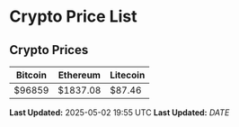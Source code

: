 # Crypto Price List

## Crypto Prices
| Bitcoin | Ethereum | Litecoin |
| ------- | -------- | -------- |
| $96859 | $1837.08 | $87.46 |
**Last Updated:** 2025-05-02 19:55 UTC
**Last Updated:** $DATE$

